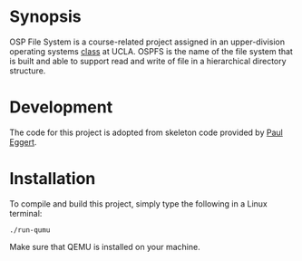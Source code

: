 # Synopsis

OSP File System is a course-related project assigned in an upper-division operating systems <a href="http://www.registrar.ucla.edu/schedule/subdet.aspx?srs=187336200&term=15W&session=" target="_blank" title="COM SCI 111">class</a> at UCLA. OSPFS is the name of the file system that is built and able to support read and write of file in a hierarchical directory structure.

# Development

The code for this project is adopted from skeleton code provided by <a href="https://github.com/eggert" target="_blank">Paul Eggert</a>.

# Installation

To compile and build this project, simply type the following in a Linux terminal:

    ./run-qumu

Make sure that QEMU is installed on your machine. 


